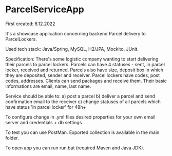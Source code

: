 # ParcelServiceApp
 
First created: 8.12.2022

It's a showcase application concerning backend Parcel delivery to ParcelLockers.

Used tech stack: Java/Spring, MySQL, H2/JPA, Mockito, JUnit.

Specification:
There's some logistic company wanting to start delivering their parcels to parcel lockers. Parcels can have 4 statuses - sent, in parcel locker, received and returned. Parcels also have size, deposit box in which they are deposited, sender and receiver.
Parcel lockers have codes, post codes, addresses. Clients can send packages and receive them. Their basic informations are email, name, last name. 

Service should be able to:
a) post a parcel
b) deliver a parcel and send confirmation email to the receiver
c) change statuses of all parcels which have status 'in parcel locker' for 48h+

To configure change in .yml files desired properties for your own email server and credentials + db settings

To test you can use PostMan. Exported collection is available in the main folder.

To open app you can run run.bat (required Maven and Java JDK).
